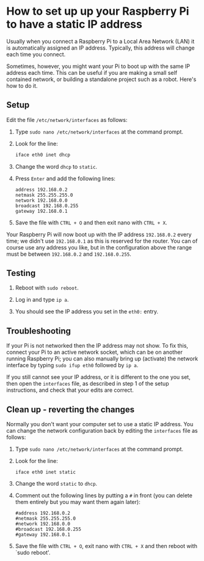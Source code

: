 # How to set up up your Raspberry Pi to have a static IP address

Usually when you connect a Raspberry Pi to a Local Area Network (LAN) it is automatically assigned an IP address. Typically, this address will change each time you connect.

Sometimes, however, you might want your Pi to boot up with the same IP address each time. This can be useful if you are making a small self contained network, or building a standalone project such as a robot. Here's how to do it.

## Setup

Edit the file `/etc/network/interfaces` as follows:

1. Type `sudo nano /etc/network/interfaces` at the command prompt.

1. Look for the line:

    ```bash
    iface eth0 inet dhcp
    ```

1. Change the word `dhcp` to `static`.

1. Press `Enter` and add the following lines:

    ```
    address 192.168.0.2
    netmask 255.255.255.0
    network 192.168.0.0
    broadcast 192.168.0.255
    gateway 192.168.0.1
    ```

1. Save the file with `CTRL + O` and then exit nano with `CTRL + X`.

Your Raspberry Pi will now boot up with the IP address `192.168.0.2` every time; we didn't use `192.168.0.1` as this is reserved for the router. You can of course use any address you like, but in the configuration above the range must be between `192.168.0.2` and `192.168.0.255`.

## Testing

1. Reboot with `sudo reboot`.

1. Log in and type `ip a`.

1. You should see the IP address you set in the `eth0:` entry.

## Troubleshooting

If your Pi is not networked then the IP address may not show. To fix this, connect your Pi to an active network socket, which can be on another running Raspberry Pi; you can also manually bring up (activate) the network interface by typing `sudo ifup eth0` followed by `ip a`.

If you still cannot see your IP address, or it is different to the one you set, then open the `interfaces` file, as described in step 1 of the setup instructions, and check that your edits are correct.

## Clean up - reverting the changes

Normally you don't want your computer set to use a static IP address. You can change the network configuration back by editing the `interfaces` file as follows:

1. Type `sudo nano /etc/network/interfaces` at the command prompt.

1. Look for the line:

    ```
    iface eth0 inet static
    ```

1. Change the word `static` to `dhcp`.

1. Comment out the following lines by putting a `#` in front (you can delete them entirely but you may want them again later):

    ```
    #address 192.168.0.2
    #netmask 255.255.255.0
    #network 192.168.0.0
    #broadcast 192.168.0.255
    #gateway 192.168.0.1
    ```
1. Save the file with `CTRL + O`, exit nano with `CTRL + X`  and then reboot with `sudo reboot'.
